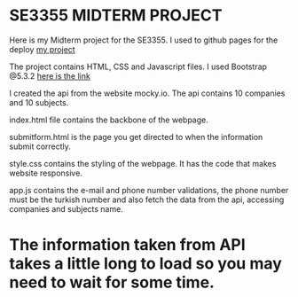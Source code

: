 # SE3355 MIDTERM PROJECT

Here is my Midterm project for the SE3355. I used to github pages for the deploy [my project]([https://yarkinatac.github.io/](https://65607d4ba9a7b10568e3ad0a--vermillion-starlight-f37b45.netlify.app/))

The project contains HTML, CSS and Javascript files. I used Bootstrap @5.3.2 [here is the link](https://getbootstrap.com/)

I created the api from the website mocky.io. The api contains 10 companies and 10 subjects.

index.html file contains the backbone of the webpage.

submitform.html is the page you get directed to when the information submit correctly.

style.css contains the styling of the webpage. It has the code that makes website responsive.

app.js contains the e-mail and phone number validations, the phone number must be the turkish number and also fetch the data from the api, accessing companies and subjects name.

# The information taken from API takes a little long to load so you may need to wait for some time.
